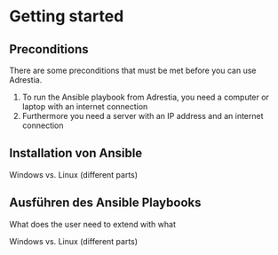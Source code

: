 # Getting started

## Preconditions

There are some preconditions that must be met before you can use Adrestia. 

1. To run the Ansible playbook from Adrestia, you need a computer or laptop with an internet connection 
2. Furthermore you need a server with an IP address and an internet connection

## Installation von Ansible

Windows vs. Linux \(different parts\)

## Ausführen des Ansible Playbooks

What does the user need to extend with what

Windows vs. Linux \(different parts\)

